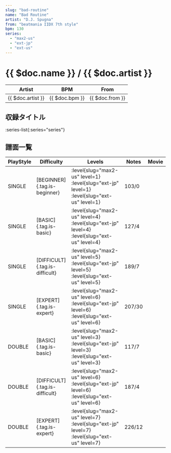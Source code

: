 ```yaml
---
slug: "bad-routine"
name: "Bad Routine"
artist: "D.J. Spugna"
from: "beatmania IIDX 7th style"
bpm: 130
series:
  - "max2-us"
  - "ext-jp"
  - "ext-us"
---
```


# {{ $doc.name }} / {{ $doc.artist }}

|Artist|BPM|From|
|------|---|----|
|{{ $doc.artist }}|{{ $doc.bpm }}|{{ $doc.from }}|

## 収録タイトル

:series-list{:series="series"}

## 譜面一覧

|PlayStyle|Difficulty|Levels|Notes|Movie|
|---------|----------|------|-----|-----|
|SINGLE|[BEGINNER]{.tag.is-beginner}|:level{slug="max2-us" level=1} :level{slug="ext-jp" level=1} :level{slug="ext-us" level=1}|103/0||
|SINGLE|[BASIC]{.tag.is-basic}|:level{slug="max2-us" level=4} :level{slug="ext-jp" level=4} :level{slug="ext-us" level=4}|127/4||
|SINGLE|[DIFFICULT]{.tag.is-difficult}|:level{slug="max2-us" level=5} :level{slug="ext-jp" level=5} :level{slug="ext-us" level=5}|189/7||
|SINGLE|[EXPERT]{.tag.is-expert}|:level{slug="max2-us" level=6} :level{slug="ext-jp" level=6} :level{slug="ext-us" level=6}|207/30||
|DOUBLE|[BASIC]{.tag.is-basic}|:level{slug="max2-us" level=3} :level{slug="ext-jp" level=3} :level{slug="ext-us" level=3}|117/7||
|DOUBLE|[DIFFICULT]{.tag.is-difficult}|:level{slug="max2-us" level=6} :level{slug="ext-jp" level=6} :level{slug="ext-us" level=6}|187/4||
|DOUBLE|[EXPERT]{.tag.is-expert}|:level{slug="max2-us" level=7} :level{slug="ext-jp" level=7} :level{slug="ext-us" level=7}|226/12||
